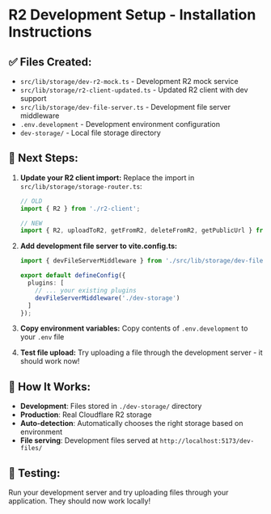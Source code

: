 # R2 Development Setup - Installation Instructions

## ✅ Files Created:
- `src/lib/storage/dev-r2-mock.ts` - Development R2 mock service
- `src/lib/storage/r2-client-updated.ts` - Updated R2 client with dev support
- `src/lib/storage/dev-file-server.ts` - Development file server middleware
- `.env.development` - Development environment configuration
- `dev-storage/` - Local file storage directory

## 🔧 Next Steps:

1. **Update your R2 client import:**
   Replace the import in `src/lib/storage/storage-router.ts`:
   ```typescript
   // OLD
   import { R2 } from './r2-client';
   
   // NEW
   import { R2, uploadToR2, getFromR2, deleteFromR2, getPublicUrl } from './r2-client-updated';
   ```

2. **Add development file server to vite.config.ts:**
   ```typescript
   import { devFileServerMiddleware } from './src/lib/storage/dev-file-server';
   
   export default defineConfig({
     plugins: [
       // ... your existing plugins
       devFileServerMiddleware('./dev-storage')
     ]
   });
   ```

3. **Copy environment variables:**
   Copy contents of `.env.development` to your `.env` file

4. **Test file upload:**
   Try uploading a file through the development server - it should work now!

## 🎯 How It Works:

- **Development**: Files stored in `./dev-storage/` directory
- **Production**: Real Cloudflare R2 storage
- **Auto-detection**: Automatically chooses the right storage based on environment
- **File serving**: Development files served at `http://localhost:5173/dev-files/`

## 🧪 Testing:

Run your development server and try uploading files through your application. They should now work locally!
